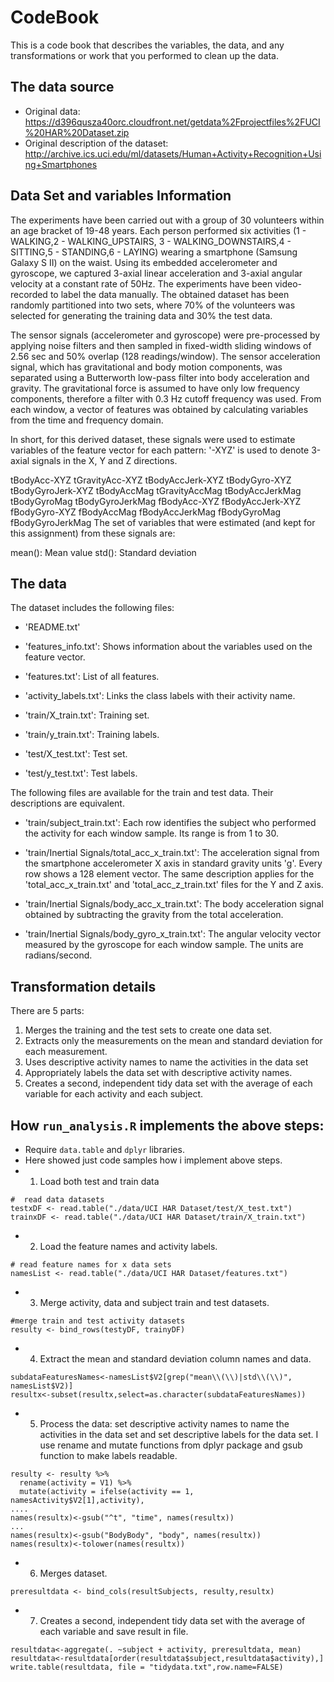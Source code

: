 # CodeBook

This is a code book that describes the variables, the data, and any transformations or work that you performed to clean up the data.

## The data source

* Original data: https://d396qusza40orc.cloudfront.net/getdata%2Fprojectfiles%2FUCI%20HAR%20Dataset.zip
* Original description of the dataset: http://archive.ics.uci.edu/ml/datasets/Human+Activity+Recognition+Using+Smartphones

## Data Set and variables Information

The experiments have been carried out with a group of 30 volunteers within an age bracket of 19-48 years. Each person performed six activities (1 - WALKING,2 - WALKING_UPSTAIRS, 3 - WALKING_DOWNSTAIRS,4 - SITTING,5 - STANDING,6 - LAYING) wearing a smartphone (Samsung Galaxy S II) on the waist. Using its embedded accelerometer and gyroscope, we captured 3-axial linear acceleration and 3-axial angular velocity at a constant rate of 50Hz. The experiments have been video-recorded to label the data manually. The obtained dataset has been randomly partitioned into two sets, where 70% of the volunteers was selected for generating the training data and 30% the test data.

The sensor signals (accelerometer and gyroscope) were pre-processed by applying noise filters and then sampled in fixed-width sliding windows of 2.56 sec and 50% overlap (128 readings/window). The sensor acceleration signal, which has gravitational and body motion components, was separated using a Butterworth low-pass filter into body acceleration and gravity. The gravitational force is assumed to have only low frequency components, therefore a filter with 0.3 Hz cutoff frequency was used. From each window, a vector of features was obtained by calculating variables from the time and frequency domain.

In short, for this derived dataset, these signals were used to estimate variables of the feature vector for each pattern:
'-XYZ' is used to denote 3-axial signals in the X, Y and Z directions.

tBodyAcc-XYZ
tGravityAcc-XYZ
tBodyAccJerk-XYZ
tBodyGyro-XYZ
tBodyGyroJerk-XYZ
tBodyAccMag
tGravityAccMag
tBodyAccJerkMag
tBodyGyroMag
tBodyGyroJerkMag
fBodyAcc-XYZ
fBodyAccJerk-XYZ
fBodyGyro-XYZ
fBodyAccMag
fBodyAccJerkMag
fBodyGyroMag
fBodyGyroJerkMag
The set of variables that were estimated (and kept for this assignment) from these signals are:

mean(): Mean value
std(): Standard deviation

## The data

The dataset includes the following files:

- 'README.txt'

- 'features_info.txt': Shows information about the variables used on the feature vector.

- 'features.txt': List of all features.

- 'activity_labels.txt': Links the class labels with their activity name.

- 'train/X_train.txt': Training set.

- 'train/y_train.txt': Training labels.

- 'test/X_test.txt': Test set.

- 'test/y_test.txt': Test labels.

The following files are available for the train and test data. Their descriptions are equivalent.

- 'train/subject_train.txt': Each row identifies the subject who performed the activity for each window sample. Its range is from 1 to 30.

- 'train/Inertial Signals/total_acc_x_train.txt': The acceleration signal from the smartphone accelerometer X axis in standard gravity units 'g'. Every row shows a 128 element vector. The same description applies for the 'total_acc_x_train.txt' and 'total_acc_z_train.txt' files for the Y and Z axis.

- 'train/Inertial Signals/body_acc_x_train.txt': The body acceleration signal obtained by subtracting the gravity from the total acceleration.

- 'train/Inertial Signals/body_gyro_x_train.txt': The angular velocity vector measured by the gyroscope for each window sample. The units are radians/second.


## Transformation details

There are 5 parts:

1. Merges the training and the test sets to create one data set.
2. Extracts only the measurements on the mean and standard deviation for each measurement.
3. Uses descriptive activity names to name the activities in the data set
4. Appropriately labels the data set with descriptive activity names.
5. Creates a second, independent tidy data set with the average of each variable for each activity and each subject.

## How ```run_analysis.R``` implements the above steps:

* Require ```data.table``` and ```dplyr``` libraries.
* Here showed just code samples how i implement above steps.
* 1. Load both test and train data
```
#  read data datasets
testxDF <- read.table("./data/UCI HAR Dataset/test/X_test.txt")
trainxDF <- read.table("./data/UCI HAR Dataset/train/X_train.txt")
```
* 2. Load the feature names and activity labels.
```
# read feature names for x data sets
namesList <- read.table("./data/UCI HAR Dataset/features.txt")
```
* 3. Merge activity, data and subject train and test datasets.
```
#merge train and test activity datasets 
resulty <- bind_rows(testyDF, trainyDF)
```
* 4. Extract the mean and standard deviation column names and data.
```
subdataFeaturesNames<-namesList$V2[grep("mean\\(\\)|std\\(\\)", namesList$V2)]
resultx<-subset(resultx,select=as.character(subdataFeaturesNames))
```
* 5. Process the data: set descriptive activity names to name the activities in the data set 
and set descriptive labels for the data set. I use rename and mutate functions from dplyr package and gsub function to make labels readable.
```
resulty <- resulty %>%  
  rename(activity = V1) %>%
  mutate(activity = ifelse(activity == 1, namesActivity$V2[1],activity),
....
names(resultx)<-gsub("^t", "time", names(resultx))
...
names(resultx)<-gsub("BodyBody", "body", names(resultx))
names(resultx)<-tolower(names(resultx))
```

* 6. Merges dataset.
```
preresultdata <- bind_cols(resultSubjects, resulty,resultx)
```
* 7. Creates a second, independent tidy data set with the average of each variable and save result in file.
```
resultdata<-aggregate(. ~subject + activity, preresultdata, mean)
resultdata<-resultdata[order(resultdata$subject,resultdata$activity),]
write.table(resultdata, file = "tidydata.txt",row.name=FALSE)
```
